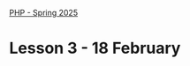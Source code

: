 [PHP - Spring 2025](https://github.com/arturomorarioja-kea/WD_PHP_F25/blob/main/README.md)

# Lesson 3 - 18 February

[--> git pull https://github.com/arturomorarioja/php_restaurant.git]: #
[--> git pull https://github.com/arturomorarioja/php_logger.git]: #
[--> download OOP.pdf and pptxt]: #

[## Exercise solutions]: #
[  - Restaurant(https://github.com/arturomorarioja/php_restaurant). Notice folder structure leading to separation of concerns]: #
[  - Logger(https://github.com/arturomorarioja/php_logger). Notice the use of variadic parameters]: #

[--> 1 Cookies. Slides. Code sample. In-class exercise]: #
[--> Continue the PHP PDO demo so that it goes towards https://github.com/arturomorarioja/php_company_employees. Maybe implement search and insert, and give them update and delete as homework]: #

[## In-class exercise]: #

[### Language cookies]: #
[Write a PHP application that changes the language of the text to display via cookies:]: #

[!image(https://github.com/user-attachments/assets/8b5ebf44-06fc-49db-b9cb-f4490adef826)]: #

[!image(https://github.com/user-attachments/assets/3c4e79a1-d080-41b6-8876-9664bbb032e2)]: #

[Find the texts in both languages in the files `kea_en.json`(https://github.com/arturomorarioja-kea/WD_PHP_F25/blob/main/Lesson02/kea_en.json) and `kea_da.json`(https://github.com/arturomorarioja-kea/WD_PHP_F25/blob/main/Lesson02/kea_da.json).]: #

[**Notice**]: #
[To make the dropdown trigger the change without a submit button, you need to add a little JavaScript that submits the form where the dropdown is upon its `change` event.]: #

[## Homework]: #
[Check out these code samples:]: #
[  - KEA IT degrees(https://github.com/arturomorarioja/kea-it-degrees). It reads the information to display from a JSON file]: #
[  - Cookie management(https://github.com/arturomorarioja/php_cookies)]: #
[  - OOP in PHP(https://github.com/arturomorarioja/php_oop)]: #
